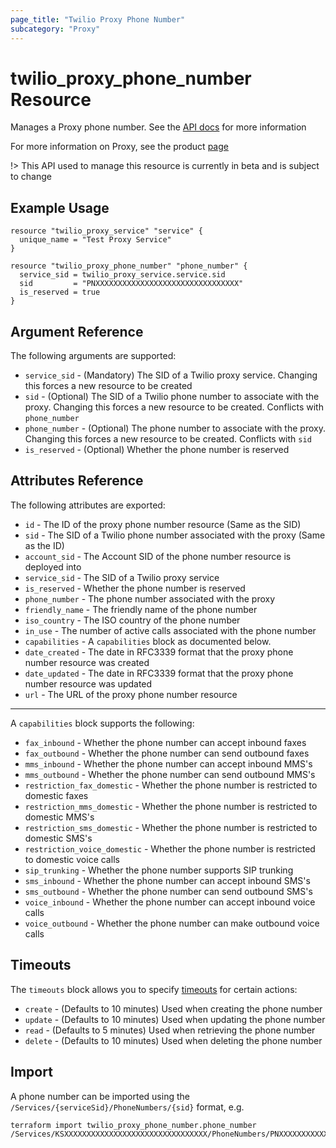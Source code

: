 ```yaml
---
page_title: "Twilio Proxy Phone Number"
subcategory: "Proxy"
---
```


# twilio_proxy_phone_number Resource

Manages a Proxy phone number. See the [API docs](https://www.twilio.com/docs/proxy/api/phone-number) for more information

For more information on Proxy, see the product [page](https://www.twilio.com/docs/proxy)

!> This API used to manage this resource is currently in beta and is subject to change

## Example Usage

```hcl
resource "twilio_proxy_service" "service" {
  unique_name = "Test Proxy Service"
}

resource "twilio_proxy_phone_number" "phone_number" {
  service_sid = twilio_proxy_service.service.sid
  sid         = "PNXXXXXXXXXXXXXXXXXXXXXXXXXXXXXXXX"
  is_reserved = true
}
```

## Argument Reference

The following arguments are supported:

- `service_sid` - (Mandatory) The SID of a Twilio proxy service. Changing this forces a new resource to be created
- `sid` - (Optional) The SID of a Twilio phone number to associate with the proxy. Changing this forces a new resource to be created. Conflicts with `phone_number`
- `phone_number` - (Optional) The phone number to associate with the proxy. Changing this forces a new resource to be created. Conflicts with `sid`
- `is_reserved` - (Optional) Whether the phone number is reserved

## Attributes Reference

The following attributes are exported:

- `id` - The ID of the proxy phone number resource (Same as the SID)
- `sid` - The SID of a Twilio phone number associated with the proxy (Same as the ID)
- `account_sid` - The Account SID of the phone number resource is deployed into
- `service_sid` - The SID of a Twilio proxy service
- `is_reserved` - Whether the phone number is reserved
- `phone_number` - The phone number associated with the proxy
- `friendly_name` - The friendly name of the phone number
- `iso_country` - The ISO country of the phone number
- `in_use` - The number of active calls associated with the phone number
- `capabilities` - A `capabilities` block as documented below.
- `date_created` - The date in RFC3339 format that the proxy phone number resource was created
- `date_updated` - The date in RFC3339 format that the proxy phone number resource was updated
- `url` - The URL of the proxy phone number resource

---

A `capabilities` block supports the following:

- `fax_inbound` - Whether the phone number can accept inbound faxes
- `fax_outbound` - Whether the phone number can send outbound faxes
- `mms_inbound` - Whether the phone number can accept inbound MMS's
- `mms_outbound` - Whether the phone number can send outbound MMS's
- `restriction_fax_domestic` - Whether the phone number is restricted to domestic faxes
- `restriction_mms_domestic` - Whether the phone number is restricted to domestic MMS's
- `restriction_sms_domestic` - Whether the phone number is restricted to domestic SMS's
- `restriction_voice_domestic` - Whether the phone number is restricted to domestic voice calls
- `sip_trunking` - Whether the phone number supports SIP trunking
- `sms_inbound` - Whether the phone number can accept inbound SMS's
- `sms_outbound` - Whether the phone number can send outbound SMS's
- `voice_inbound` - Whether the phone number can accept inbound voice calls
- `voice_outbound` - Whether the phone number can make outbound voice calls

## Timeouts

The `timeouts` block allows you to specify [timeouts](https://www.terraform.io/docs/configuration/resources.html#timeouts) for certain actions:

- `create` - (Defaults to 10 minutes) Used when creating the phone number
- `update` - (Defaults to 10 minutes) Used when updating the phone number
- `read` - (Defaults to 5 minutes) Used when retrieving the phone number
- `delete` - (Defaults to 10 minutes) Used when deleting the phone number

## Import

A phone number can be imported using the `/Services/{serviceSid}/PhoneNumbers/{sid}` format, e.g.

```shell
terraform import twilio_proxy_phone_number.phone_number /Services/KSXXXXXXXXXXXXXXXXXXXXXXXXXXXXXXXX/PhoneNumbers/PNXXXXXXXXXXXXXXXXXXXXXXXXXXXXXXXX
```
